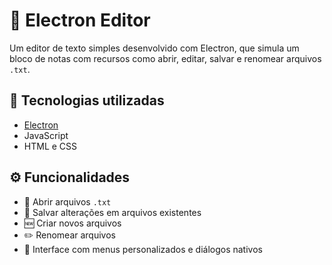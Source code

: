 # 📝 Electron Editor

Um editor de texto simples desenvolvido com Electron, que simula um bloco de notas com recursos como abrir, editar, salvar e renomear arquivos `.txt`.

## 🚀 Tecnologias utilizadas
- [Electron](https://www.electronjs.org/)
- JavaScript
- HTML e CSS

## ⚙️ Funcionalidades

- 📂 Abrir arquivos `.txt`
- 💾 Salvar alterações em arquivos existentes
- 🆕 Criar novos arquivos
- ✏️ Renomear arquivos
- 📑 Interface com menus personalizados e diálogos nativos
